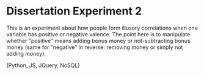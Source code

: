 # Dissertation Experiment 2
This is an experiment about how people form illusory correlations when one variable has positive or negative valence. The point here is to manipulate whether "positive" means adding bonus money or not-subtracting bonus money (same for "negative" in reverse: removing money or simply not adding money).

(Python, JS, JQuery, NoSQL)
